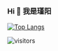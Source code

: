 ### Hi 👋 我是瑾阳

[![Top Langs](https://github-readme-stats.vercel.app/api/top-langs/?username=jinyang79&hide=html&hide_title=true&theme=dark)](https://github.com/anuraghazra/github-readme-stats)

![visitors](https://visitor-badge.glitch.me/badge?page_id=jinyang79)
